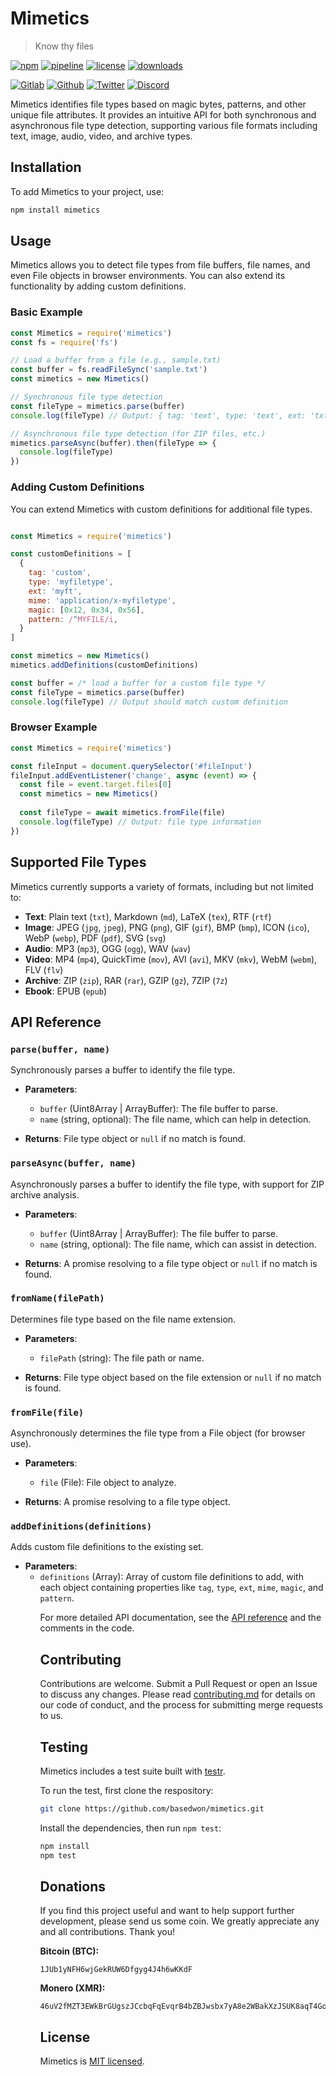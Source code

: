 # Mimetics

> Know thy files

[![npm](https://img.shields.io/npm/v/mimetics?style=flat&logo=npm)](https://www.npmjs.com/package/mimetics)
[![pipeline](https://gitlab.com/basedwon/mimetics/badges/master/pipeline.svg)](https://gitlab.com/basedwon/mimetics/-/pipelines)
[![license](https://img.shields.io/npm/l/mimetics)](https://gitlab.com/basedwon/mimetics/-/blob/master/LICENSE)
[![downloads](https://img.shields.io/npm/dw/mimetics)](https://www.npmjs.com/package/mimetics) 

[![Gitlab](https://img.shields.io/badge/Gitlab%20-%20?logo=gitlab&color=%23383a40)](https://gitlab.com/basedwon/mimetics)
[![Github](https://img.shields.io/badge/Github%20-%20?logo=github&color=%23383a40)](https://github.com/basedwon/mimetics)
[![Twitter](https://img.shields.io/badge/@basdwon%20-%20?logo=twitter&color=%23383a40)](https://twitter.com/basdwon)
[![Discord](https://img.shields.io/badge/Basedwon%20-%20?logo=discord&color=%23383a40)](https://discordapp.com/users/basedwon)

Mimetics identifies file types based on magic bytes, patterns, and other unique file attributes. It provides an intuitive API for both synchronous and asynchronous file type detection, supporting various file formats including text, image, audio, video, and archive types.

## Installation

To add Mimetics to your project, use:

```bash
npm install mimetics
```

## Usage

Mimetics allows you to detect file types from file buffers, file names, and even File objects in browser environments. You can also extend its functionality by adding custom definitions.

### Basic Example

```javascript
const Mimetics = require('mimetics')
const fs = require('fs')

// Load a buffer from a file (e.g., sample.txt)
const buffer = fs.readFileSync('sample.txt')
const mimetics = new Mimetics()

// Synchronous file type detection
const fileType = mimetics.parse(buffer)
console.log(fileType) // Output: { tag: 'text', type: 'text', ext: 'txt', mime: 'text/plain' }

// Asynchronous file type detection (for ZIP files, etc.)
mimetics.parseAsync(buffer).then(fileType => {
  console.log(fileType)
})
```

### Adding Custom Definitions

You can extend Mimetics with custom definitions for additional file types.

```javascript

const Mimetics = require('mimetics')

const customDefinitions = [
  {
    tag: 'custom',
    type: 'myfiletype',
    ext: 'myft',
    mime: 'application/x-myfiletype',
    magic: [0x12, 0x34, 0x56],
    pattern: /^MYFILE/i,
  }
]

const mimetics = new Mimetics()
mimetics.addDefinitions(customDefinitions)

const buffer = /* load a buffer for a custom file type */
const fileType = mimetics.parse(buffer)
console.log(fileType) // Output should match custom definition
```

### Browser Example

```javascript
const Mimetics = require('mimetics')

const fileInput = document.querySelector('#fileInput')
fileInput.addEventListener('change', async (event) => {
  const file = event.target.files[0]
  const mimetics = new Mimetics()
  
  const fileType = await mimetics.fromFile(file)
  console.log(fileType) // Output: file type information
})
```

## Supported File Types

Mimetics currently supports a variety of formats, including but not limited to:

- **Text**: Plain text (`txt`), Markdown (`md`), LaTeX (`tex`), RTF (`rtf`)
- **Image**: JPEG (`jpg`, `jpeg`), PNG (`png`), GIF (`gif`), BMP (`bmp`), ICON (`ico`), WebP (`webp`), PDF (`pdf`), SVG (`svg`)
- **Audio**: MP3 (`mp3`), OGG (`ogg`), WAV (`wav`)
- **Video**: MP4 (`mp4`), QuickTime (`mov`), AVI (`avi`), MKV (`mkv`), WebM (`webm`), FLV (`flv`)
- **Archive**: ZIP (`zip`), RAR (`rar`), GZIP (`gz`), 7ZIP (`7z`)
- **Ebook**: EPUB (`epub`)

## API Reference

### `parse(buffer, name)`

Synchronously parses a buffer to identify the file type.

- **Parameters**:
  - `buffer` (Uint8Array | ArrayBuffer): The file buffer to parse.
  - `name` (string, optional): The file name, which can help in detection.

- **Returns**: File type object or `null` if no match is found.

### `parseAsync(buffer, name)`

Asynchronously parses a buffer to identify the file type, with support for ZIP archive analysis.

- **Parameters**:
  - `buffer` (Uint8Array | ArrayBuffer): The file buffer to parse.
  - `name` (string, optional): The file name, which can assist in detection.

- **Returns**: A promise resolving to a file type object or `null` if no match is found.

### `fromName(filePath)`

Determines file type based on the file name extension.

- **Parameters**:
  - `filePath` (string): The file path or name.

- **Returns**: File type object based on the file extension or `null` if no match is found.

### `fromFile(file)`

Asynchronously determines the file type from a File object (for browser use).

- **Parameters**:
  - `file` (File): File object to analyze.

- **Returns**: A promise resolving to a file type object.

### `addDefinitions(definitions)`

Adds custom file definitions to the existing set.

- **Parameters**:
  - `definitions` (Array<Object>): Array of custom file definitions to add, with each object containing properties like `tag`, `type`, `ext`, `mime`, `magic`, and `pattern`.






For more detailed API documentation, see the [API reference](docs/api.md) and the comments in the code.

## Contributing

Contributions are welcome. Submit a Pull Request or open an Issue to discuss any changes. Please read [contributing.md](docs/contributing.md) for details on our code of conduct, and the process for submitting merge requests to us.

## Testing

Mimetics includes a test suite built with [testr](https://npmjs.com/package/@basd/testr).

To run the test, first clone the respository:

```sh
git clone https://github.com/basedwon/mimetics.git
```

Install the dependencies, then run `npm test`:

```bash
npm install
npm test
```

## Donations

If you find this project useful and want to help support further development, please send us some coin. We greatly appreciate any and all contributions. Thank you!

**Bitcoin (BTC):**
```
1JUb1yNFH6wjGekRUW6Dfgyg4J4h6wKKdF
```

**Monero (XMR):**
```
46uV2fMZT3EWkBrGUgszJCcbqFqEvqrB4bZBJwsbx7yA8e2WBakXzJSUK8aqT4GoqERzbg4oKT2SiPeCgjzVH6VpSQ5y7KQ
```

## License

Mimetics is [MIT licensed](./LICENSE).
